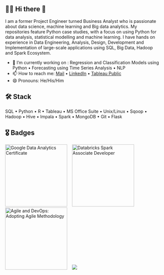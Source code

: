 ## :man_technologist: Hi there 👋
I am a former Project Engineer turned Business Analyst who is passionate about data science, machine learning and Big data analytics. My repositories feature Python case studies, with a focus on using Python for data analysis, statistical modelling and machine learning. I have hands on experience in Data Engineering, Analysis, Design, Development and Implementation of large-scale applications using SQL, Big Data, Hadoop and Spark Ecosystem.

- 🔭 I’m currently working on : Regression and Classification Models using Python • Forecasting using Time Series Analysis • NLP
- 📫 How to reach me: [Mail](mailto:subham.besume@gmail.com) • [LinkedIn](https://www.linkedin.com/in/subhamshit/) • [Tableau Public](https://public.tableau.com/app/profile/subham.shit)
- 😄 Pronouns: He/His/Him

              

## 🛠️ Stack
SQL • Python • R • Tableau • MS Office Suite • Unix/Linux • Sqoop • Hadoop • Hive • Impala • Spark • MongoDB • Git • Flask

## 🎖️ Badges
<img src="https://images.credly.com/size/340x340/images/d41de2b7-cbc2-47ec-bcf1-ebecbe83872f/GCC_badge_DA_1000x1000.png" alt="Google Data Analytics Certificate" height="200"/>&nbsp;&nbsp;&nbsp;&nbsp;<img src="https://templates.images.credential.net/16491856424607350801669276089387.png" alt="Databricks Spark Associate Developer" height="200"/>&nbsp;&nbsp;&nbsp;&nbsp;<img src="https://api.accredible.com/v1/frontend/credential_website_embed_image/badge/57890932" alt="Agile and DevOps: Adopting Agile Methodology" height="200"/>&nbsp;&nbsp;&nbsp;&nbsp;<img src="https://www.hackerrank.com/subham_s?badge=sql&stars=5">

<!---
*Subham2S/Subham2S* is a ✨ special ✨ repository because its `README.md` (this file) appears on your GitHub profile.
- ⚡ Fun fact: ...
Here are some ideas to get you started:
- 🌱 I’m currently learning Machine Learning Models  
- 👯 I’m looking to collaborate on ...
- 🤔 I’m looking for help with ...
- 💬 Ask me about ...

<script src="https://platform.linkedin.com/badges/js/profile.js" async defer type="text/javascript"></script>

<div class="badge-base LI-profile-badge" data-locale="en_US" data-size="large" data-theme="dark" data-type="VERTICAL" data-vanity="subhamshit" data-version="v1"><a class="badge-base__link LI-simple-link" href="https://in.linkedin.com/in/subhamshit?trk=profile-badge">Subham Shit</a></div>

-->
